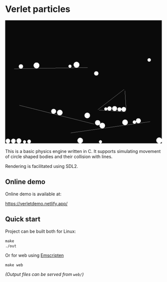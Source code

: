 # Verlet particles

![screenshot](screenshot.jpg)

This is a basic physics engine written in C.
It supports simulating movement of circle shaped bodies and their collision with lines.

Rendering is facilitated using SDL2.

## Online demo

Online demo is available at:

[ https://verletdemo.netlify.app/ ]( https://verletdemo.netlify.app/ )

## Quick start

Project can be built both for Linux:

```console
make
./out
```

Or for web using [Emscripten](https://emscripten.org/)

```console
make web
```

*(Output files can be served from `web/`)*


